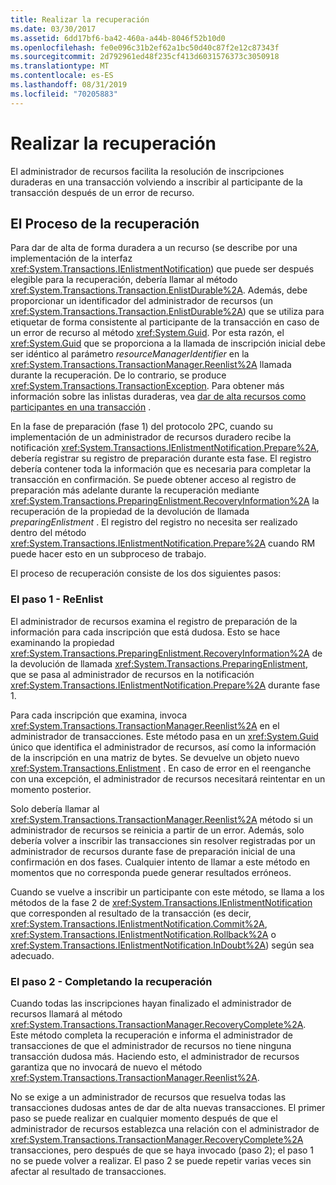 ```yaml
---
title: Realizar la recuperación
ms.date: 03/30/2017
ms.assetid: 6dd17bf6-ba42-460a-a44b-8046f52b10d0
ms.openlocfilehash: fe0e096c31b2ef62a1bc50d40c87f2e12c87343f
ms.sourcegitcommit: 2d792961ed48f235cf413d6031576373c3050918
ms.translationtype: MT
ms.contentlocale: es-ES
ms.lasthandoff: 08/31/2019
ms.locfileid: "70205883"
---
```

# <a name="performing-recovery"></a>Realizar la recuperación
El administrador de recursos facilita la resolución de inscripciones duraderas en una transacción volviendo a inscribir al participante de la transacción después de un error de recurso.  
  
## <a name="the-recovery-process"></a>El Proceso de la recuperación  
 Para dar de alta de forma duradera a un recurso (se describe por una implementación de la interfaz <xref:System.Transactions.IEnlistmentNotification>) que puede ser después elegible para la recuperación, debería llamar al método <xref:System.Transactions.Transaction.EnlistDurable%2A>. Además, debe proporcionar un identificador del administrador de recursos (un <xref:System.Transactions.Transaction.EnlistDurable%2A>) que se utiliza para etiquetar de forma consistente al participante de la transacción en caso de un error de recurso al método <xref:System.Guid>. Por esta razón, el <xref:System.Guid> que se proporciona a la llamada de inscripción inicial debe ser idéntico al parámetro *resourceManagerIdentifier* en la <xref:System.Transactions.TransactionManager.Reenlist%2A> llamada durante la recuperación. De lo contrario, se produce <xref:System.Transactions.TransactionException>. Para obtener más información sobre las inlistas duraderas, vea [dar de alta recursos como participantes en una transacción](enlisting-resources-as-participants-in-a-transaction.md) .  
  
 En la fase de preparación (fase 1) del  protocolo 2PC, cuando su implementación de un administrador de recursos duradero recibe la notificación <xref:System.Transactions.IEnlistmentNotification.Prepare%2A>, debería registrar su registro de preparación durante esta fase. El registro debería contener toda la información que es necesaria para completar la transacción en confirmación. Se puede obtener acceso al registro de preparación más adelante durante la recuperación mediante <xref:System.Transactions.PreparingEnlistment.RecoveryInformation%2A> la recuperación de la propiedad de la devolución de llamada *preparingEnlistment* . El registro del registro no necesita ser realizado dentro del método <xref:System.Transactions.IEnlistmentNotification.Prepare%2A> cuando RM puede hacer esto en un subproceso de trabajo.  
  
 El proceso de recuperación consiste de los dos siguientes pasos:  
  
### <a name="step-1---reenlist"></a>El paso 1 - ReEnlist  
 El administrador de recursos examina el registro de preparación de la información para cada inscripción que está dudosa. Esto se hace examinando la propiedad <xref:System.Transactions.PreparingEnlistment.RecoveryInformation%2A> de la devolución de llamada <xref:System.Transactions.PreparingEnlistment>, que se pasa al administrador de recursos en la notificación <xref:System.Transactions.IEnlistmentNotification.Prepare%2A> durante fase 1.  
  
 Para cada inscripción que examina, invoca <xref:System.Transactions.TransactionManager.Reenlist%2A> en el administrador de transacciones. Este método pasa en un <xref:System.Guid> único que identifica el administrador de recursos, así como la información de la inscripción en una matriz de bytes. Se devuelve un objeto nuevo <xref:System.Transactions.Enlistment> . En caso de error en el reenganche con una excepción, el administrador de recursos necesitará reintentar en un momento posterior.  
  
 Solo debería llamar al <xref:System.Transactions.TransactionManager.Reenlist%2A> método si un administrador de recursos se reinicia a partir de un error. Además, solo debería volver a inscribir las transacciones sin resolver registradas por un administrador de recursos durante fase de preparación inicial de una confirmación en dos fases. Cualquier intento de llamar a este método en momentos que no corresponda puede generar resultados erróneos.  
  
 Cuando se vuelve a inscribir un participante con este método, se llama a los métodos de la fase 2 de <xref:System.Transactions.IEnlistmentNotification> que corresponden al resultado de la transacción (es decir, <xref:System.Transactions.IEnlistmentNotification.Commit%2A>, <xref:System.Transactions.IEnlistmentNotification.Rollback%2A> o <xref:System.Transactions.IEnlistmentNotification.InDoubt%2A>) según sea adecuado.  
  
### <a name="step-2---completing-the-recovery"></a>El paso 2 - Completando la recuperación  
 Cuando todas las inscripciones hayan finalizado el administrador de recursos llamará al método <xref:System.Transactions.TransactionManager.RecoveryComplete%2A>. Este método completa la recuperación e informa el administrador de transacciones de que el administrador de recursos no tiene ninguna transacción dudosa más. Haciendo esto, el administrador de recursos garantiza que no invocará de nuevo el método <xref:System.Transactions.TransactionManager.Reenlist%2A>.  
  
 No se exige a un administrador de recursos que resuelva todas las transacciones dudosas antes de dar de alta nuevas transacciones. El primer paso se puede realizar en cualquier momento después de que el administrador de recursos establezca una relación con el administrador de <xref:System.Transactions.TransactionManager.RecoveryComplete%2A> transacciones, pero después de que se haya invocado (paso 2); el paso 1 no se puede volver a realizar. El paso 2 se puede repetir varias veces sin afectar al resultado de transacciones.

